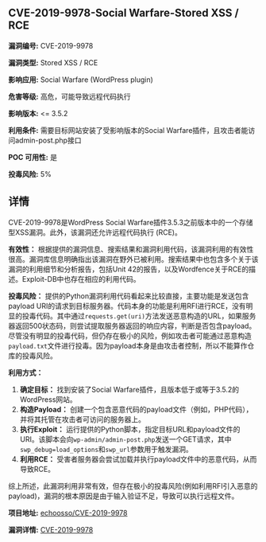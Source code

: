 ## CVE-2019-9978-Social Warfare-Stored XSS / RCE

**漏洞编号:** CVE-2019-9978

**漏洞类型:** Stored XSS / RCE

**影响应用:** Social Warfare (WordPress plugin)

**危害等级:** 高危，可能导致远程代码执行

**影响版本:** <= 3.5.2

**利用条件:** 需要目标网站安装了受影响版本的Social Warfare插件，且攻击者能访问admin-post.php接口

**POC 可用性:** 是

**投毒风险:** 5%

## 详情

CVE-2019-9978是WordPress Social Warfare插件3.5.3之前版本中的一个存储型XSS漏洞。此外，该漏洞还允许远程代码执行 (RCE)。

**有效性：**
根据提供的漏洞信息、搜索结果和漏洞利用代码，该漏洞利用的有效性很高。漏洞库信息明确指出该漏洞在野外已被利用。搜索结果中也包含多个关于该漏洞的利用细节和分析报告，包括Unit 42的报告，以及Wordfence关于RCE的描述。Exploit-DB中也存在相应的利用代码。

**投毒风险：**
提供的Python漏洞利用代码看起来比较直接，主要功能是发送包含payload URI的请求到目标服务器。代码本身的功能是利用RFI进行RCE，没有明显的投毒代码。其中通过`requests.get(uri)`方法发送恶意构造的URL，如果服务器返回500状态码，则尝试提取服务器返回的响应内容，判断是否包含payload。尽管没有明显的投毒代码，但仍存在极小的风险，例如攻击者可能通过恶意构造`payload.txt`文件进行投毒。因为payload本身是由攻击者控制，所以不能算作仓库的投毒风险。

**利用方式：**
1.  **确定目标：** 找到安装了Social Warfare插件，且版本低于或等于3.5.2的WordPress网站。
2.  **构造Payload：** 创建一个包含恶意代码的payload文件（例如，PHP代码），并将其托管在攻击者可访问的服务器上。
3.  **执行Exploit：** 运行提供的Python脚本，指定目标URL和payload文件的URI。该脚本会向`wp-admin/admin-post.php`发送一个GET请求，其中`swp_debug=load_options`和`swp_url`参数用于触发漏洞。
4.  **利用RCE：** 受害者服务器会尝试加载并执行payload文件中的恶意代码，从而导致RCE。

综上所述，此漏洞利用非常有效，但存在极小的投毒风险(例如利用RFI引入恶意的payload)，漏洞的根本原因是由于输入验证不足，导致可以执行远程文件。

**项目地址:** [echoosso/CVE-2019-9978](https://github.com/echoosso/CVE-2019-9978)

**漏洞详情:** [CVE-2019-9978](https://nvd.nist.gov/vuln/detail/CVE-2019-9978)